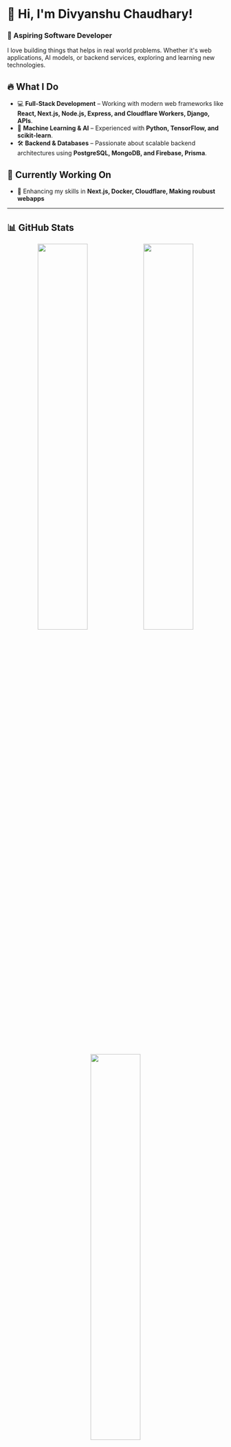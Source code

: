 # 👋 Hi, I'm Divyanshu Chaudhary!  
### 🚀 Aspiring Software Developer

I love building things that helps in real world problems. Whether it's web applications, AI models, or backend services, exploring and learning new technologies.  

## 🔥 What I Do  

- 💻 **Full-Stack Development** – Working with modern web frameworks like **React, Next.js, Node.js, Express, and Cloudflare Workers, Django, APIs**.  
- 🤖 **Machine Learning & AI** – Experienced with **Python, TensorFlow, and scikit-learn**.  
- 🛠 **Backend & Databases** – Passionate about scalable backend architectures using **PostgreSQL, MongoDB, and Firebase, Prisma**.  

## 🚧 Currently Working On  
- 🎯 Enhancing my skills in **Next.js, Docker, Cloudflare, Making roubust webapps**  
---

## 📊 GitHub Stats  

<p align="center">
  <img width="48%" src="https://github-readme-stats.vercel.app/api?username=akshit614&show_icons=true&theme=radical" />
  <img width="48%" src="https://streak-stats.demolab.com?user=akshit614&theme=radical" />
</p>

<p align="center">
  <img width="48%" src="https://github-readme-stats.vercel.app/api/top-langs/?username=akshit614&layout=compact&theme=radical" />
<!--   [![GitHub Streak](https://streak-stats.demolab.com?user=akshit614&theme=radical)](https://git.io/streak-stats) -->
</p>

---

🚀 *Let's connect and collaborate on something awesome!*  


<!---
akshit614/akshit614 is a ✨ special ✨ repository because its `README.md` (this file) appears on your GitHub profile.
You can click the Preview link to take a look at your changes.
--->

